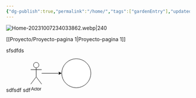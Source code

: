 ```yaml
---
{"dg-publish":true,"permalink":"/home/","tags":["gardenEntry"],"updated":"2023-10-07T19:51:00.015-06:00"}
---
```


  

 ![Home-20231007234033862.webp|240](/img/user/assets/Home-20231007234033862.webp)

[[Proyecto/Proyecto-pagina 1\|Proyecto-pagina 1]]


sfsdfds

sdfsdf sdf<svg xmlns="http://www.w3.org/2000/svg" xmlns:xlink="http://www.w3.org/1999/xlink" version="1.1" width="166px" height="92px" viewBox="-0.5 -0.5 166 92"><defs/><g><path d="M 30 40 L 78.63 40" fill="none" stroke="rgb(0, 0, 0)" stroke-miterlimit="10" pointer-events="stroke"/><path d="M 83.88 40 L 76.88 43.5 L 78.63 40 L 76.88 36.5 Z" fill="rgb(0, 0, 0)" stroke="rgb(0, 0, 0)" stroke-miterlimit="10" pointer-events="all"/><ellipse cx="15" cy="17.5" rx="7.5" ry="7.5" fill="rgb(255, 255, 255)" stroke="rgb(0, 0, 0)" pointer-events="all"/><path d="M 15 25 L 15 50 M 15 30 L 0 30 M 15 30 L 30 30 M 15 50 L 0 70 M 15 50 L 30 70" fill="none" stroke="rgb(0, 0, 0)" stroke-miterlimit="10" pointer-events="all"/><g transform="translate(-0.5 -0.5)"><switch><foreignObject pointer-events="none" width="100%" height="100%" requiredFeatures="http://www.w3.org/TR/SVG11/feature#Extensibility" style="overflow: visible; text-align: left;"><div xmlns="http://www.w3.org/1999/xhtml" style="display: flex; align-items: unsafe flex-start; justify-content: unsafe center; width: 1px; height: 1px; padding-top: 77px; margin-left: 15px;"><div data-drawio-colors="color: rgb(0, 0, 0); " style="box-sizing: border-box; font-size: 0px; text-align: center;"><div style="display: inline-block; font-size: 12px; font-family: Helvetica; color: rgb(0, 0, 0); line-height: 1.2; pointer-events: all; white-space: nowrap;">Actor</div></div></div></foreignObject><text x="15" y="89" fill="rgb(0, 0, 0)" font-family="Helvetica" font-size="12px" text-anchor="middle">Actor</text></switch></g><ellipse cx="125" cy="40" rx="40" ry="40" fill="rgb(255, 255, 255)" stroke="rgb(0, 0, 0)" pointer-events="all"/></g><switch><g requiredFeatures="http://www.w3.org/TR/SVG11/feature#Extensibility"/><a transform="translate(0,-5)" xlink:href="https://www.drawio.com/doc/faq/svg-export-text-problems" target="_blank"><text text-anchor="middle" font-size="10px" x="50%" y="100%">Text is not SVG - cannot display</text></a></switch></svg>